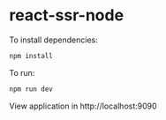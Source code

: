 # react-ssr-node

To install dependencies:

```bash
npm install
```

To run:

```bash
npm run dev
```

View application in http://localhost:9090
